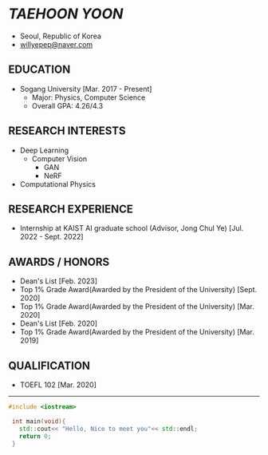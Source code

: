 # ***TAEHOON YOON***
- Seoul, Republic of Korea
- willyepep@naver.com

## EDUCATION
- Sogang University    [Mar. 2017 - Present]
  - Major: Physics, Computer Science
  - Overall GPA: 4.26/4.3

## RESEARCH INTERESTS
- Deep Learning
  - Computer Vision
    - GAN
    - NeRF
- Computational Physics

## RESEARCH EXPERIENCE
- Internship at KAIST AI graduate school (Advisor, Jong Chul Ye)    [Jul. 2022 - Sept. 2022]

## AWARDS / HONORS
- Dean's List    [Feb. 2023]
- Top 1% Grade Award(Awarded by the President of the University)    [Sept. 2020]
- Top 1% Grade Award(Awarded by the President of the University)    [Mar. 2020]
- Dean's List    [Feb. 2020]
- Top 1% Grade Award(Awarded by the President of the University)    [Mar. 2019]

## QUALIFICATION
- TOEFL 102    [Mar. 2020]

- - -

 ```C++
 #include <iostream>
 
  int main(void){
    std::cout<< "Hello, Nice to meet you"<< std::endl;
    return 0;
  }
 ```
 
<!---
sillsill777/sillsill777 is a ✨ special ✨ repository because its `README.md` (this file) appears on your GitHub profile.
You can click the Preview link to take a look at your changes.
--->
